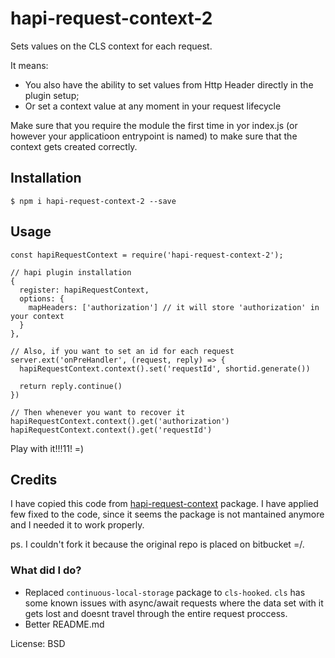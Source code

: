 # hapi-request-context-2

Sets values on the CLS context for each request.

It means:

 - You also have the ability to set values from Http Header directly in the plugin setup;
 - Or set a context value at any moment in your request lifecycle

Make sure that you require the module the first time in yor index.js (or however your applicatioon entrypoint is named) to make sure that the context gets created correctly.

## Installation
 
```
$ npm i hapi-request-context-2 --save
```

## Usage

```
const hapiRequestContext = require('hapi-request-context-2');

// hapi plugin installation
{
  register: hapiRequestContext,
  options: {
    mapHeaders: ['authorization'] // it will store 'authorization' in your context
  }
},

// Also, if you want to set an id for each request
server.ext('onPreHandler', (request, reply) => {
  hapiRequestContext.context().set('requestId', shortid.generate())

  return reply.continue()
})

// Then whenever you want to recover it
hapiRequestContext.context().get('authorization')
hapiRequestContext.context().get('requestId')
```

Play with it!!!11! =)

## Credits

I have copied this code from [hapi-request-context](https://bitbucket.org/trigo/hapi-request-context) package. I have applied few fixed to the code, since it seems the package
is not mantained anymore and I needed it to work properly.

ps. I couldn't fork it because the original repo is placed on bitbucket =/. 

### What did I do?

 - Replaced `continuous-local-storage` package to `cls-hooked`. `cls` has some known issues with async/await requests where 
 the data set with it gets lost and doesnt travel through the entire request proccess.
 - Better README.md

License: BSD
